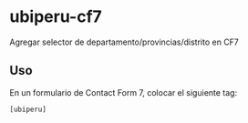 # ubiperu-cf7

Agregar selector de departamento/provincias/distrito en CF7

## Uso

En un formulario de Contact Form 7, colocar el siguiente tag:

`[ubiperu]`
